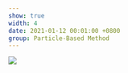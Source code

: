 ```yaml
---
show: true
width: 4
date: 2021-01-12 00:01:00 +0800
group: Particle-Based Method
---
```

<div>
    <img data-src="{{ '/assets/img/sph_cuda/dfsph_bunny.gif' | relative_url }}" class="lazy w-100 rounded" src="{{ '/assets/img/empty_300x200.png' | relative_url }}">
</div>
